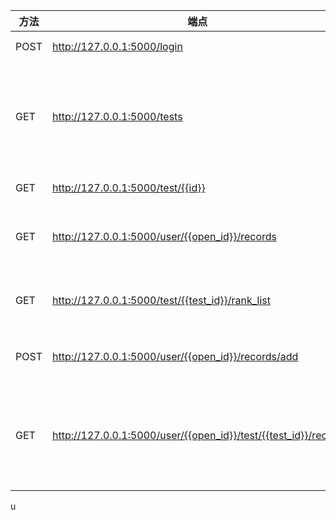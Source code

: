 | 方法   | 端点                                                             | 参数                                  | 说明                   |
|------|----------------------------------------------------------------|-------------------------------------|----------------------|
| POST | http://127.0.0.1:5000/login                                    | code:用户的code                        | 获取openid             |
| GET  | http://127.0.0.1:5000/tests                                    | has_items(可选):True or False,获取每题的题目 | 获取所有题目,包括题项以及封面等信息   |
| GET  | http://127.0.0.1:5000/test/{{id}}                              | id:test的id                          | 获得单个题目               |
| GET  | http://127.0.0.1:5000/user/{{open_id}}/records                 | open_id                             | 获得用户所有答题记录           |
| GET  | http://127.0.0.1:5000/test/{{test_id}}/rank_list               | score:测试结果分数                        | 答题结束后获得排行榜           |
| POST | http://127.0.0.1:5000/user/{{open_id}}/records/add             | test_id<br/>item_id                 | 录音结束后传输              |
| GET  | http://127.0.0.1:5000/user/{{open_id}}/test/{{test_id}}/record |                                     | 获得特定题目的答题记录,在答题结束后请求 |

u

 